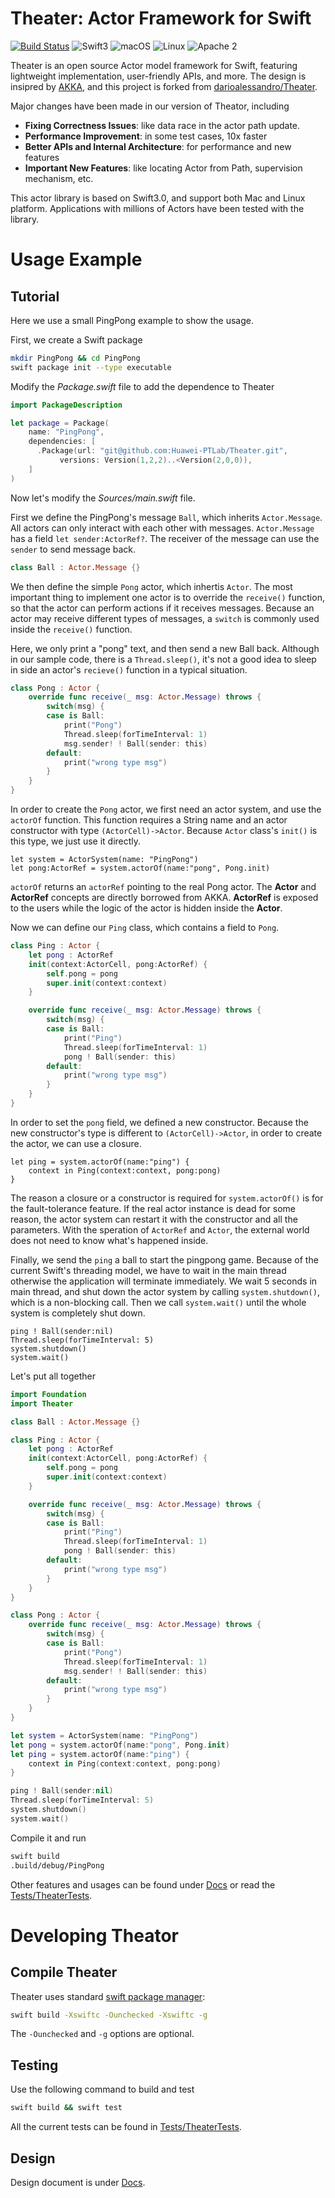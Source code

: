 # Theater: Actor Framework for Swift 

[![Build Status](https://travis-ci.org/Huawei-PTLab/Theater.svg?branch=master)](https://travis-ci.org/Huawei-PTLab/Theater)
![Swift3](https://img.shields.io/badge/Swift-3.0-orange.svg?style=flat)
![macOS](https://img.shields.io/badge/os-macOS-green.svg?style=flat)
![Linux](https://img.shields.io/badge/os-linux-green.svg?style=flat)
![Apache 2](https://img.shields.io/badge/license-Apache2-blue.svg?style=flat)


Theater is an open source Actor model framework for Swift, featuring lightweight
implementation, user-friendly APIs, and more. The design is insipred by 
[AKKA](http://akka.io), and this project is forked from
[darioalessandro/Theater](https://github.com/darioalessandro/Theater).

Major changes have been made in our version of Theator, including
* **Fixing Correctness Issues**: like data race in the actor path update.
* **Performance Improvement**: in some test cases, 10x faster
* **Better APIs and Internal Architecture**: for performance and new features
* **Important New Features**: like locating Actor from Path, supervision 
  mechanism, etc.

This actor library is based on Swift3.0, and support both Mac and Linux 
platform. Applications with millions of Actors have been tested with the library.

# Usage Example

## Tutorial

Here we use a small PingPong example to show the usage.

First, we create a Swift package
```bash
mkdir PingPong && cd PingPong
swift package init --type executable
```
Modify the *Package.swift* file to add the dependence to Theater
```swift
import PackageDescription

let package = Package(
    name: "PingPong",
    dependencies: [
      .Package(url: "git@github.com:Huawei-PTLab/Theater.git",
	       versions: Version(1,2,2)..<Version(2,0,0)),
    ]
)
```

Now let's modify the *Sources/main.swift* file. 

First we define the PingPong's message `Ball`, which inherits `Actor.Message`.
All actors can only interact with each other with messages. `Actor.Message` has
a field `let sender:ActorRef?`. The receiver of the message can use the `sender`
to send message back. 

```swift
class Ball : Actor.Message {}
```

We then define the simple `Pong` actor, which inhertis `Actor`. The most 
important thing to implement one actor is to override the `receive()` function,
so that the actor can perform actions if it receives messages. Because an actor
may receive different types of messages, a `switch` is commonly used inside
the `receive()` function.

Here, we only print a "pong" text, and then send a new Ball back. Although in 
our sample code, there is a `Thread.sleep()`, it's not a good idea to sleep in
side an actor's `recieve()` function in a typical situation.


```swift
class Pong : Actor {
    override func receive(_ msg: Actor.Message) throws {
        switch(msg) {
        case is Ball:
            print("Pong")
            Thread.sleep(forTimeInterval: 1)
            msg.sender! ! Ball(sender: this)
        default:
            print("wrong type msg")
        }
    }
}
```
In order to create the `Pong` actor, we first need an actor system, and use
the `actorOf` function. This function requires a String name and an actor
constructor with type `(ActorCell)->Actor`.  Because `Actor` class's `init()` is
this type, we just use it directly.

```
let system = ActorSystem(name: "PingPong")
let pong:ActorRef = system.actorOf(name:"pong", Pong.init)
``` 
`actorOf` returns an `actorRef` pointing to the real Pong actor. The **Actor**
and **ActorRef** concepts are directly borrowed from AKKA. **ActorRef** is 
exposed to the users while the logic of the actor is hidden inside the **Actor**.

Now we can define our `Ping` class, which contains a field to `Pong`. 

```swift
class Ping : Actor {
    let pong : ActorRef 
    init(context:ActorCell, pong:ActorRef) {
        self.pong = pong
        super.init(context:context)
    }

    override func receive(_ msg: Actor.Message) throws {
        switch(msg) {
        case is Ball:
            print("Ping")
            Thread.sleep(forTimeInterval: 1)
            pong ! Ball(sender: this)
        default:
            print("wrong type msg")
        }
    }
}
```

In order to set the `pong` field, we defined a new constructor. Because the 
new constructor's type is different to `(ActorCell)->Actor`, in order to create
the actor, we can use a closure. 

```switch
let ping = system.actorOf(name:"ping") {
    context in Ping(context:context, pong:pong)
}
```

The reason a closure or a constructor is 
required for `system.actorOf()` is for the fault-tolerance feature. If the real
actor instance is dead for some reason, the actor system can restart it with
the constructor and all the parameters. With the speration of `ActorRef` and 
`Actor`, the external world does not need to know what's happened inside. 

Finally, we send the `ping` a ball to start the pingpong game. Because of the
current Swift's threading model, we have to wait in the main thread otherwise
the application will terminate immediately. We wait 5 seconds in main thread, 
and shut down the actor system by calling `system.shutdown()`, which is a 
non-blocking call. Then we call `system.wait()` until the whole system is 
completely shut down. 
```
ping ! Ball(sender:nil)
Thread.sleep(forTimeInterval: 5)
system.shutdown()
system.wait()
```

Let's put all together

```swift
import Foundation
import Theater

class Ball : Actor.Message {}

class Ping : Actor {
    let pong : ActorRef 
    init(context:ActorCell, pong:ActorRef) {
        self.pong = pong
        super.init(context:context)
    }

    override func receive(_ msg: Actor.Message) throws {
        switch(msg) {
        case is Ball:
            print("Ping")
            Thread.sleep(forTimeInterval: 1)
            pong ! Ball(sender: this)
        default:
            print("wrong type msg")
        }
    }
}

class Pong : Actor {
    override func receive(_ msg: Actor.Message) throws {
        switch(msg) {
        case is Ball:
            print("Pong")
            Thread.sleep(forTimeInterval: 1)
            msg.sender! ! Ball(sender: this)
        default:
            print("wrong type msg")
        }
    }
}

let system = ActorSystem(name: "PingPong")
let pong = system.actorOf(name:"pong", Pong.init)
let ping = system.actorOf(name:"ping") {
    context in Ping(context:context, pong:pong)
}

ping ! Ball(sender:nil)
Thread.sleep(forTimeInterval: 5)
system.shutdown()
system.wait()
```
Compile it and run

```bash
swift build
.build/debug/PingPong
```

Other features and usages can be found under [Docs](Docs) or read the
[Tests/TheaterTests](Tests/TheaterTests).


# Developing Theator 

## Compile Theater

Theater uses standard 
[swift package manager]("https://github.com/apple/swift-package-manager"):

```bash
swift build -Xswiftc -Ounchecked -Xswiftc -g
```

The `-Ounchecked` and `-g` options are optional.

## Testing #

Use the following command to build and test
```bash
swift build && swift test
```

All the current tests can be found in [Tests/TheaterTests](Tests/TheaterTests).

## Design

Design document is under [Docs](Docs).

